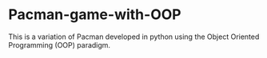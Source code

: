 # Pacman-game-with-OOP
This is a variation of Pacman developed in python using the Object Oriented Programming (OOP) paradigm.
